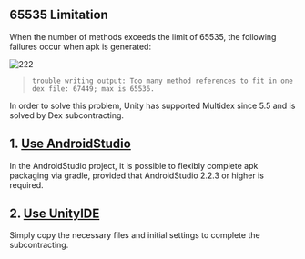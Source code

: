 ## 65535 Limitation

When the number of methods exceeds the limit of 65535, the following failures occur when apk is generated:

![222](http://docs.upltv.com/uploads/201807/5b39ca2058b2a_5b39ca20.png "222")

> `trouble writing output: Too many method references to fit in one dex file: 67449; max is 65536.`

In order to solve this problem, Unity has supported Multidex since 5.5 and is solved by Dex subcontracting.

## 1. [Use AndroidStudio ](http://docs.upltv.com/docs/show/251 "AndroidStudio分包")
In the AndroidStudio project, it is possible to flexibly complete apk packaging via gradle, provided that AndroidStudio 2.2.3 or higher is required.

## 2. [Use UnityIDE ](http://docs.upltv.com/docs/show/252 "UnityIDE分包")
Simply copy the necessary files and initial settings to complete the subcontracting.